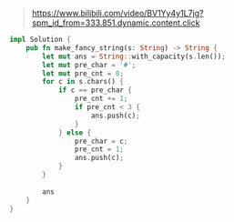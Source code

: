 > https://www.bilibili.com/video/BV1Yy4y1L7jg?spm_id_from=333.851.dynamic.content.click

``` rust
impl Solution {
    pub fn make_fancy_string(s: String) -> String {
        let mut ans = String::with_capacity(s.len());
        let mut pre_char = '#';
        let mut pre_cnt = 0;
        for c in s.chars() {
            if c == pre_char {
                pre_cnt += 1;
                if pre_cnt < 3 {
                    ans.push(c);
                }
            } else {
                pre_char = c;
                pre_cnt = 1;
                ans.push(c);
            }
        }
        
        ans
    }
}
```